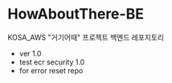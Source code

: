 # HowAboutThere-BE
KOSA_AWS "거기어때" 프로젝트 백엔드 레포지토리

- ver 1.0
- test ecr security 1.0
- for error reset repo